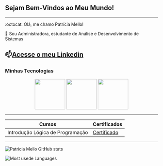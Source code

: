 ## Sejam Bem-Vindos ao Meu Mundo!

----------

:octocat: Olá, me chamo Patrícia Mello!

:speech_balloon: Sou Administradora, estudante de Análise e Desenvolvimento de Sistemas

📫[Acesse o meu Linkedin](https://www.linkedin.com/in/patricia-lins-de-mello-474b65323/)
-------------

### Minhas Tecnologias

<p align="center">
<img src="https://cdn.jsdelivr.net/gh/devicons/devicon@latest/icons/javascript/javascript-original.svg" width="100px">
<img src="https://cdn.jsdelivr.net/gh/devicons/devicon@latest/icons/html5/html5-original.svg"width="100px">
<img src="https://cdn.jsdelivr.net/gh/devicons/devicon@latest/icons/css3/css3-original.svg"width="100px">
</p>

---------------

| Cursos | Certificados
|--------|-------------
| Introdução Lógica de Programação | [Certificado](https://hermes.dio.me/certificates/FQ6D7MQF.pdf)  

---------

![Patricia Mello GitHub stats](https://github-readme-stats.vercel.app/api?username=Patricia82TI&show_icons=true&theme=dracula)
          
![Most usede Languages](https://github-readme-starts.vercel.app/api/top-langs/?username=Patrici82TI&layout=compact&langs_count=7&theme=dracula)         

          
     



<!--
**Patricia82TI/Patricia82TI** is a ✨ _special_ ✨ repository because its `README.md` (this file) appears on your GitHub profile.

Here are some ideas to get you started:

- 🔭 I’m currently working on ...
- 🌱 I’m currently learning ...
- 👯 I’m looking to collaborate on ...
- 🤔 I’m looking for help with ...
- 💬 Ask me about ...
- 📫 How to reach me: ...
- 😄 Pronouns: ...
- ⚡ Fun fact: ...
-->


[def]: https://img.freepik.com/fotos-gratis/lindo-amanhecer-na-praia-sob-um-ceu-azul_181624-26939.jpg?w=360&t=st=1728345695~exp=1728346295~hmac=3b2a64d9b080f07d3aae0c6b0f4d2bef446b0b73c0c5642bab38251cdc510523
[def2]: https://medial.tenor.com/m/bCfpwMjfAi0AAAAC/cat-typing.gif